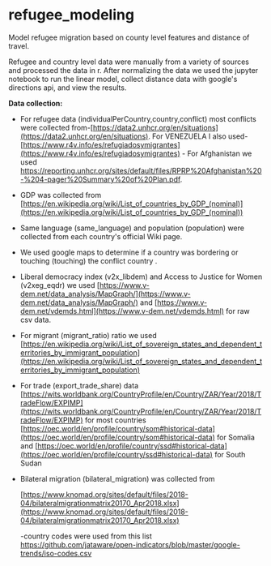 # refugee_modeling
Model refugee migration based on county level features and distance of travel.

Refugee and country level data were manually from a variety of sources and processed the data in r. After normalizing the data we used the jupyter notebook to run the linear model, collect distance data with google's directions api, and view the results.

**Data collection:**

 - For refugee data (individualPerCountry,country,conflict) most conflicts were collected from-[https://data2.unhcr.org/en/situations](https://data2.unhcr.org/en/situations).
   For VENEZUELA I also used- 
   [https://www.r4v.info/es/refugiadosymigrantes](https://www.r4v.info/es/refugiadosymigrantes) - For Afghanistan we used https://reporting.unhcr.org/sites/default/files/RPRP%20Afghanistan%20-%204-pager%20Summary%20of%20Plan.pdf. 
  
  
 - GDP was collected from [https://en.wikipedia.org/wiki/List_of_countries_by_GDP_(nominal)](https://en.wikipedia.org/wiki/List_of_countries_by_GDP_(nominal))
   
 - Same language (same_language) and population (population) were collected from each country's official Wiki page.
   
 - We used google maps to determine if a country was bordering or touching (touching) the conflict country .
   
 - Liberal democracy index (v2x_libdem) and Access to Justice for Women (v2xeg_eqdr) we used
   [https://www.v-dem.net/data_analysis/MapGraph/](https://www.v-dem.net/data_analysis/MapGraph/)
   and 
   [https://www.v-dem.net/vdemds.html](https://www.v-dem.net/vdemds.html)
   for raw csv data.
   
 - For migrant (migrant_ratio) ratio we used  [https://en.wikipedia.org/wiki/List_of_sovereign_states_and_dependent_territories_by_immigrant_population](https://en.wikipedia.org/wiki/List_of_sovereign_states_and_dependent_territories_by_immigrant_population)
   
 - For trade (export_trade_share) data   [https://wits.worldbank.org/CountryProfile/en/Country/ZAR/Year/2018/TradeFlow/EXPIMP](https://wits.worldbank.org/CountryProfile/en/Country/ZAR/Year/2018/TradeFlow/EXPIMP)
   for most countries 
   [https://oec.world/en/profile/country/som#historical-data](https://oec.world/en/profile/country/som#historical-data)
   for Somalia and 
   [https://oec.world/en/profile/country/ssd#historical-data](https://oec.world/en/profile/country/ssd#historical-data)
   for South Sudan
   
 - Bilateral migration (bilateral_migration) was collected from

   [https://www.knomad.org/sites/default/files/2018-04/bilateralmigrationmatrix20170_Apr2018.xlsx](https://www.knomad.org/sites/default/files/2018-04/bilateralmigrationmatrix20170_Apr2018.xlsx)
   
   -country codes were used from this list https://github.com/jataware/open-indicators/blob/master/google-trends/iso-codes.csv
